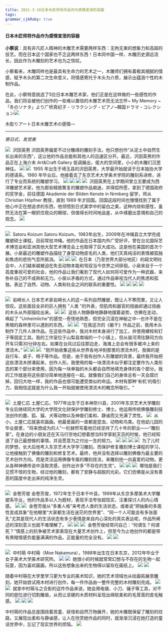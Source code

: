```yaml
---
title: 2021-3-16日本木匠师将作品作为感情宣泄的容器
tags: 
grammar_cjkRuby: true
---
```



#### 日本木匠师将作品作为感情宣泄的容器


**小察说**：具有非凡匠人精神的木雕艺术需要两样东西：无拘无束的想象力和高超的技艺。而在日本这个国家也不乏这两样东西！日本同中国一样，木雕历史源远流长，因此作为木雕刻的艺术也为之惊叹。

小察看来，木雕同样也是最具有生命力的艺术之一，木雕师们拥有着极其细腻的情感，赋予木头的第二次生命意义，将情感寄托于木头为介质，展示出蕴涵个性的木制作品。

在此，小察特意挑选了5位日本木雕艺术家，他们正是在这样做的一些感性的作品，我们将会被他们创作的一些难以置信的木雕艺术而无法忘怀~
My Memory ~「冬のソナタ」より广桥真纪子 - リラクシング・ピアノ~韓国ドラマ・コレクション![](https://artdesign.oss-cn-beijing.aliyuncs.com/article/47138-0.72234900%2016121732242001.jpeg?x-oss-process=image/resize,w_450) 

木彫りアート日本木雕艺术の感情—

* * *

_察日式，发觉美_

![](https://artdesign.oss-cn-beijing.aliyuncs.com/article/47138-0.09545900%2016121732259266.jpeg?x-oss-process=image/resize,w_450) 
沢田英男
沢田英男偏爱不过分雕琢的雕刻手法，他只想创作“从泥土中自然生长出来的东西”，这让他的作品总能和其他人的迅速区分开。最近，沢田英男的作品正在上海介末 Art&Craft Gallery 低调展出，偌大的空间里，小小的木雕们沉思神往。
![](https://artdesign.oss-cn-beijing.aliyuncs.com/article/47138-0.84560000%2016121732261379.jpeg?x-oss-process=image/resize,w_450) ![](https://artdesign.oss-cn-beijing.aliyuncs.com/article/47138-0.47495900%2016121732277818.jpeg?x-oss-process=image/resize,w_450) 
1955 年出生于埼玉县的沢田英男，大学最开始就读于日本独协大学的德语系。1980 年毕业后，他接着去了东京艺术大学美术学院的雕刻系进修，进行了专业而系统的雕塑学习。
![](https://artdesign.oss-cn-beijing.aliyuncs.com/article/47138-0.40092500%2016121732376120.jpeg?x-oss-process=image/resize,w_450) ![](https://artdesign.oss-cn-beijing.aliyuncs.com/article/47138-0.91053700%2016121732386114.jpeg?x-oss-process=image/resize,w_450) ![](https://artdesign.oss-cn-beijing.aliyuncs.com/article/47138-0.43007300%2016121732398203.jpeg?x-oss-process=image/resize,w_450) ![](https://artdesign.oss-cn-beijing.aliyuncs.com/article/47138-0.90050000%2016121732399247.jpeg?x-oss-process=image/resize,w_450) 
沢田英男在上学期间曾立志要成为西洋雕塑艺术家，他为那些精致繁复的雕塑作品痴迷，并得偿所愿，拿到了德国政府的奖学金，前往德国 Akademie der Bilden Kenste in Nrmberg 留学，师从 Christian Höpfner 教授，直到 1989 年才回国。回国这段时间也慢慢找到了属于他心中正在想追求的东西，他领悟到日式美学中的留白之美，这种内敛和感性，虽然无法在第一眼抓住观众的眼球，但值得长时间地品鉴，从中琢磨出意境和自己的观念。
![](https://artdesign.oss-cn-beijing.aliyuncs.com/article/47138-0.93776300%2016121732465305.jpeg?x-oss-process=image/resize,w_450) 

* * *

![](https://artdesign.oss-cn-beijing.aliyuncs.com/article/47138-0.42512600%2016121732475739.jpeg?x-oss-process=image/resize,w_450) 
Satoru Koizum
Satoru Koizum，1983年出生，2009年在冲绳县立大学完成雕塑硕士课程，目前常驻冲绳。他的作品在日本国内外广受好评，曾在台北国际艺术博览会和亚洲其他大型艺术博览会上也取得了巨大成功。这是他在美国的首次个展。小泉最近的雕塑作品描绘了身穿动物皮毛的人类，他们天真纯洁的表情被孤独和焦虑的悲伤气息所抵消。
![](https://artdesign.oss-cn-beijing.aliyuncs.com/article/47138-0.07907900%2016121732487284.jpeg?x-oss-process=image/resize,w_450) ![](https://artdesign.oss-cn-beijing.aliyuncs.com/article/47138-0.95038700%2016121732545833.jpeg?x-oss-process=image/resize,w_450) ![](https://artdesign.oss-cn-beijing.aliyuncs.com/article/47138-0.42300700%2016121732566209.jpeg?x-oss-process=image/resize,w_450) 
在日本（乃至世界大部分地区）的超文明社会中，人们越来越被迫在失去动物本能和驾驭当今世界之间徘徊。小泉来自于一个高度重视可爱的社会，他的作品让我们看到了现代人如何将可爱作为一种武器，来弥补自己的不成熟和无力。小泉以矛盾的方式，通过作品审视当代人的焦虑和孤独，表达了自然、动物、人类和社会之间的联系的重要性。
![](https://artdesign.oss-cn-beijing.aliyuncs.com/article/47138-0.82330400%201612173256955.jpeg?x-oss-process=image/resize,w_450) ![](https://artdesign.oss-cn-beijing.aliyuncs.com/article/47138-0.93978800%2016121732623912.jpeg?x-oss-process=image/resize,w_450) ![](https://artdesign.oss-cn-beijing.aliyuncs.com/article/47138-0.45259100%2016121732634250.jpeg?x-oss-process=image/resize,w_450) ![](https://artdesign.oss-cn-beijing.aliyuncs.com/article/47138-0.93848300%2016121732639041.jpeg?x-oss-process=image/resize,w_450) 

* * *

![](https://artdesign.oss-cn-beijing.aliyuncs.com/article/47138-0.93738800%201612173270156.jpeg?x-oss-process=image/resize,w_450) 
岩崎长人
日本艺术家岩崎长人的这一系列自然雕塑，既让人不寒而栗，又让人惊叹。这些面目全非的巨人拥有 "人类 "的外表，但肌肉和器官的扭曲却通过扭曲的木头从外部描绘出来。
![](https://artdesign.oss-cn-beijing.aliyuncs.com/article/47138-0.51022100%2016121732712922.jpeg?x-oss-process=image/resize,w_450) ![](https://artdesign.oss-cn-beijing.aliyuncs.com/article/47138-0.13966600%2016121732723405.jpeg?x-oss-process=image/resize,w_450) 
这些人物静静地静静地摆着姿势，仿佛在走动，唤起了 "Unheimliche"的感觉--奇怪地熟悉，但完全沉浸在神秘之中--也许不是在黑暗的森林里可以遇到的东西。
![](https://artdesign.oss-cn-beijing.aliyuncs.com/article/47138-0.94724200%2016121732788589.jpeg?x-oss-process=image/resize,w_450) ![](https://artdesign.oss-cn-beijing.aliyuncs.com/article/47138-0.68474500%2016121732797382.jpeg?x-oss-process=image/resize,w_450) 
“在我这次的《躯干》作品之前，我用木头制作了几件人体作品。在这些作品中，我对木材本身进行了加工，并使用螺栓和钉子等固定工具。我的工作室位于山梨县南端的一个小镇上，但从骏河湾往静冈方向开车只需30分钟左右。如果在台风过后往那边走，海滩上总会有很多被冲上来的漂流木。”
![](https://artdesign.oss-cn-beijing.aliyuncs.com/article/47138-0.71368000%2016121732801991.jpeg?x-oss-process=image/resize,w_450) ![](https://artdesign.oss-cn-beijing.aliyuncs.com/article/47138-0.93999600%2016121732865054.jpeg?x-oss-process=image/resize,w_450) ![](https://artdesign.oss-cn-beijing.aliyuncs.com/article/47138-0.61459700%2016121732871046.jpeg?x-oss-process=image/resize,w_450) 
"刚开始收集这些从世界各地冲到那里的漂流木时，我做的是自行车、桌子、椅子等作品。但是，由于我有创作人形雕塑的背景，最终我开始把这些漂流木拼凑起来，创作人形。我使用的每一块漂流木似乎都注定要作为人类形态的某个部分来使用，因为每一块单独的木头都会自然地填充身体的各个部分。我的工作就是将这些部分简单地连接在一起。就像我们自己的身体总有一天会腐烂掉，回归大地一样，我的作品也很可能遭受类似的命运。木材有那种'有机'的吸引力，我相信这就是为什么我一开始就被使用漂流木的概念所吸引。"

* * *

![](https://artdesign.oss-cn-beijing.aliyuncs.com/article/47138-0.23100800%2016121732886817.jpeg?x-oss-process=image/resize,w_450) 
土屋仁応
土屋仁応，1977年出生于日本神奈川县，2001年东京艺术大学雕刻专业后继续同大学的大学院文化财保护学雕刻修士、博士。他运用传统佛像雕刻技法创作的鹿、狐、猫、犬等动物以及神兽们柔和、静谧而又充满了灵性。
![](https://artdesign.oss-cn-beijing.aliyuncs.com/article/47138-0.94472800%2016121732947660.jpeg?x-oss-process=image/resize,w_450) 
从小，土屋仁応就喜欢画画。他最爱画的一直都是昆虫、动物和鸟类。在他幼儿园的毕业册里，“将来想成为的人”一栏赫然写着他已经坚持了几十年的职业——“雕刻家”。在身边的小朋友还在天马行空地幻想着想当科学家航天员的时候，他已经知道了自己最想做的事情，并且愿意为之付出一生的努力。
![](https://artdesign.oss-cn-beijing.aliyuncs.com/article/47138-0.36366900%2016121732958624.jpeg?x-oss-process=image/resize,w_450) ![](https://artdesign.oss-cn-beijing.aliyuncs.com/article/47138-0.94386500%2016121732952513.jpeg?x-oss-process=image/resize,w_450) ![](https://artdesign.oss-cn-beijing.aliyuncs.com/article/47138-0.93975000%2016121733029162.jpeg?x-oss-process=image/resize,w_450) ![](https://artdesign.oss-cn-beijing.aliyuncs.com/article/47138-0.44814200%2016121733034334.jpeg?x-oss-process=image/resize,w_450) 
为了儿时的梦想，长大后他考入东京艺术大学学习雕刻。而保护修复雕刻博士课程的学习，让他接触到了佛像的雕刻和修复艺术。最终，他并没有选择以雕刻佛像为最主要的艺术创作方向。而是灵活运用佛像专属的雕刻技法，来雕刻他一向喜爱的动物。更从各种神佛传说中汲取灵感，创作出许多“不存在的生灵”。
![](https://artdesign.oss-cn-beijing.aliyuncs.com/article/47138-0.90728300%2016121733037277.jpeg?x-oss-process=image/resize,w_450) ![](https://artdesign.oss-cn-beijing.aliyuncs.com/article/47138-0.95691500%2016121733101442.jpeg?x-oss-process=image/resize,w_450) ![](https://artdesign.oss-cn-beijing.aliyuncs.com/article/47138-0.31468600%2016121733116626.jpeg?x-oss-process=image/resize,w_450) 
哪怕是我们见惯不怪的生物，经过他的雕刻，都有了安静与超脱的光彩。它们仿佛是从没有善恶的国度中走出来的纯净生灵。

* * *

![](https://artdesign.oss-cn-beijing.aliyuncs.com/article/47138-0.85486100%2016121733118818.jpeg?x-oss-process=image/resize,w_450) 
金卷芳俊
金卷芳俊，1972年生于日本千叶县，1999年从东京多摩美术大学雕塑系毕业，他的作品多以人为题材，表现手法夸张超现实，注重探讨人的内心情感。
![](https://artdesign.oss-cn-beijing.aliyuncs.com/article/47138-0.96641700%201612173318309.jpeg?x-oss-process=image/resize,w_450) ![](https://artdesign.oss-cn-beijing.aliyuncs.com/article/47138-0.50799000%2016121733191074.jpeg?x-oss-process=image/resize,w_450) 
金卷芳俊从“多重人格”来考虑人类的生活状态，或者说“把抽象的多面性变成具象”在他眼里“大家都生活在迷茫的世界里”、“同一个人可能会有多张面孔”尤其是现代人的生活状态有多少表情是来自内心深处的真实表达呢，作品所阐述的深刻意义也就不难理解了。
![](https://artdesign.oss-cn-beijing.aliyuncs.com/article/47138-0.11981900%2016121733204448.jpeg?x-oss-process=image/resize,w_450) ![](https://artdesign.oss-cn-beijing.aliyuncs.com/article/47138-0.96052100%2016121733269392.jpeg?x-oss-process=image/resize,w_450) ![](https://artdesign.oss-cn-beijing.aliyuncs.com/article/47138-0.50770700%2016121733274645.jpeg?x-oss-process=image/resize,w_450) 
金卷芳俊经常问自己：“何谓生？何谓死？”情感上的抗争被艺术家表现在大量艺术创作上，但至今为止他创作的都是带有黑暗情感负能量满满的作品，正能量的完全没有。
![](https://artdesign.oss-cn-beijing.aliyuncs.com/article/47138-0.10996500%2016121733282850.jpeg?x-oss-process=image/resize,w_450) ![](https://artdesign.oss-cn-beijing.aliyuncs.com/article/47138-0.95558800%2016121733348222.jpeg?x-oss-process=image/resize,w_450) 

* * *

![](https://artdesign.oss-cn-beijing.aliyuncs.com/article/47138-0.50627600%2016121733358986.jpeg?x-oss-process=image/resize,w_450) 
中村萌
中村萌（Moe Nakamura），1988年出生在日本东京，2012年毕业于女子美术大学美术研究所。
![](https://artdesign.oss-cn-beijing.aliyuncs.com/article/47138-0.20586600%201612173336251.jpeg?x-oss-process=image/resize,w_450) ![](https://artdesign.oss-cn-beijing.aliyuncs.com/article/47138-0.96040400%2016121733427530.jpeg?x-oss-process=image/resize,w_450) 
她很小的时候就常常幻想与不存在的生物一起玩耍，因为喜欢画画，所以这些想象出来的生物得以留存在画纸上。
![](https://artdesign.oss-cn-beijing.aliyuncs.com/article/47138-0.65144900%2016121733434319.jpeg?x-oss-process=image/resize,w_450) ![](https://artdesign.oss-cn-beijing.aliyuncs.com/article/47138-0.04534000%2016121733441567.jpeg?x-oss-process=image/resize,w_450) 

随着中村萌在大学里学习更为专业的美术知识，她的艺术领域也从绘画拓展至雕刻，她开始尝试用木材进行创作，每一件作品由一整件完整的木材雕刻完成。
![](https://artdesign.oss-cn-beijing.aliyuncs.com/article/47138-0.96088700%2016121733509875.jpeg?x-oss-process=image/resize,w_450) ![](https://artdesign.oss-cn-beijing.aliyuncs.com/article/47138-0.44702100%2016121733511627.jpeg?x-oss-process=image/resize,w_450) 
就拿中村萌与之合影的这件作品来说，她会用电锯、小刀、锤子等工具，对不同的部位进行切割雕凿，从而让坚硬的木质材料呈现出绵软柔和的毛茸茸的皮毛触感。
![](https://artdesign.oss-cn-beijing.aliyuncs.com/article/47138-0.78062100%2016121733514291.jpeg?x-oss-process=image/resize,w_450) ![](https://artdesign.oss-cn-beijing.aliyuncs.com/article/47138-0.96323800%2016121733589865.jpeg?x-oss-process=image/resize,w_450) ![](https://artdesign.oss-cn-beijing.aliyuncs.com/article/47138-0.37996300%2016121733599285.jpeg?x-oss-process=image/resize,w_450) 

中村萌的作品总是围绕着孩童、妖怪和自然万物展开，她的木雕既保留了雕刻的纹路，又展现出柔和与静谧感，让人在欣赏她作品的同时，就渐渐沉浸在她打造的童话世界中，忘记了现实世界的烦恼。
![](https://artdesign.oss-cn-beijing.aliyuncs.com/article/47138-0.87669000%2016121733596695.jpeg?x-oss-process=image/resize,w_450)
